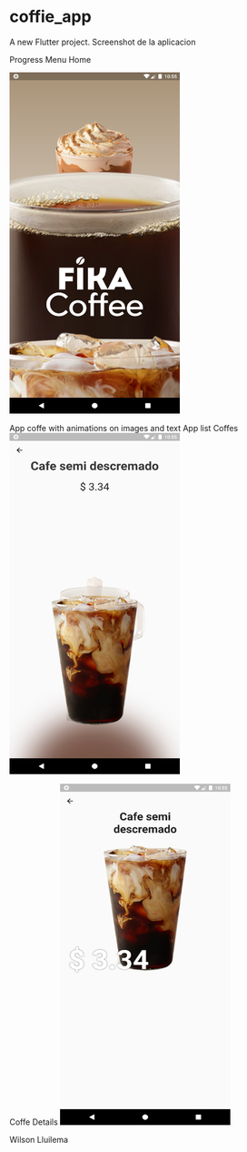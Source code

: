 # coffie_app

A new Flutter project.
Screenshot de la aplicacion 

Progress Menu Home 

<img src="https://github.com/lODIN007l/CoffieApp/blob/main/assets/screenshot/screen3.png" alt="alt text" style="width:300px;height:600px">

App coffe with animations on images and text 
App list Coffes 
<img src="https://github.com/lODIN007l/CoffieApp/blob/main/assets/screenshot/screen2.png" alt="alt text" style="width:300px;height:600px">

Coffe Details
<img src="https://github.com/lODIN007l/CoffieApp/blob/main/assets/screenshot/screen4.png" alt="alt text" style="width:300px;height:600px">


Wilson Lluilema 

